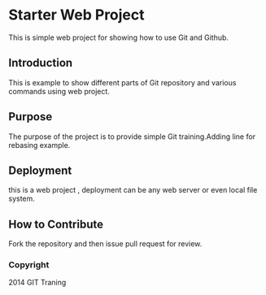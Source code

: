 # Starter Web Project
This is simple web project for showing how to use Git and Github.

## Introduction
This is example to show different parts of Git repository and various commands using web project.

## Purpose 
The purpose of the project is to provide simple Git training.Adding line for rebasing example.

## Deployment 
this is a web project , deployment can be any web server or even local file system.
## How to Contribute
Fork the repository and then issue pull request for review. 

### Copyright 
2014 GIT Traning 

